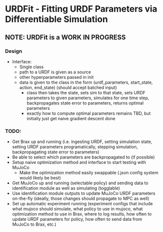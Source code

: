 # URDFit - Fitting URDF Parameters via Differentiable Simulation
## NOTE: URDFit is a WORK IN PROGRESS


### Design
- Interface:
    - Single class
    - path to a URDF is given as a source
    - other hyperparameters passed in init
    - data is given to the class in the form (urdf_parameters, start_state, action, end_state) (should accept batched input)
        - class then takes the state, sets sim to that state, sets URDF parameters to given parameters, simulates for one time step, backpropagates state error to parameters, returns optimal parameters
        - exactly how to compute optimal parameters remains TBD, but initially just get naive gradient descent done


### TODO:
- Get Brax up and running (i.e. ingesting URDF, setting simulation state, setting URDF parameters programatically, stepping simulation, backpropagating state error to parameters)
- Be able to select which parameters are backpropagated to (if possible)
- Setup naive optimization method and interface to start testing with MuJoCo
    - Make the optimization method easily swappable (.json config system would likely be best)
- Get MuJoCo up and running (selectable policy) and sending data to identification module as well as simulating (togglable)
- Use identification module outputs to update MuJoCo URDF parameters on-the-fly (ideally, those changes should propagate to MPC as well)
- Set up automatic experiment running (experiment configs that include what mujoco should simulate, what policy to use in mujoco, what optimization method to use in Brax, where to log results, how often to update URDF parameters for policy, how often to send data from MuJoCo to Brax, etc.)